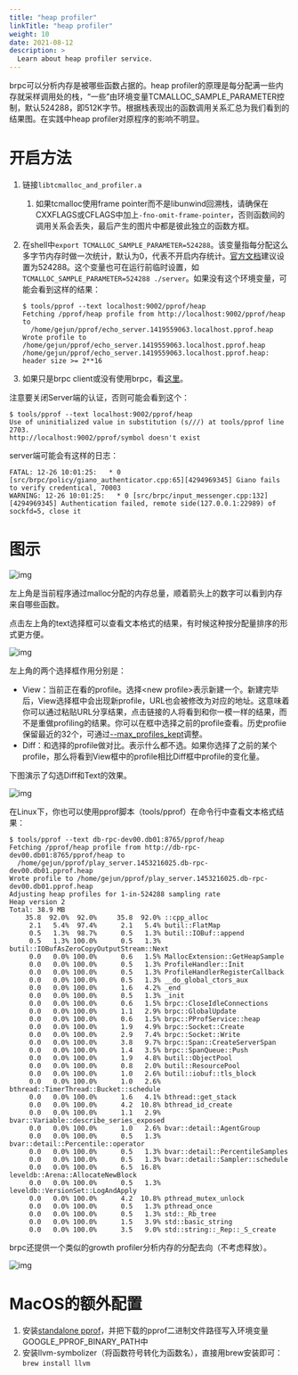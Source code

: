 ```yaml
---
title: "heap profiler"
linkTitle: "heap profiler"
weight: 10
date: 2021-08-12
description: >
  Learn about heap profiler service.
---
```

brpc可以分析内存是被哪些函数占据的。heap profiler的原理是每分配满一些内存就采样调用处的栈，“一些”由环境变量TCMALLOC_SAMPLE_PARAMETER控制，默认524288，即512K字节。根据栈表现出的函数调用关系汇总为我们看到的结果图。在实践中heap profiler对原程序的影响不明显。

# 开启方法

1. 链接`libtcmalloc_and_profiler.a`

   1. 如果tcmalloc使用frame pointer而不是libunwind回溯栈，请确保在CXXFLAGS或CFLAGS中加上`-fno-omit-frame-pointer`，否则函数间的调用关系会丢失，最后产生的图片中都是彼此独立的函数方框。

2. 在shell中`export TCMALLOC_SAMPLE_PARAMETER=524288`。该变量指每分配这么多字节内存时做一次统计，默认为0，代表不开启内存统计。[官方文档](http://goog-perftools.sourceforge.net/doc/tcmalloc.html)建议设置为524288。这个变量也可在运行前临时设置，如`TCMALLOC_SAMPLE_PARAMETER=524288 ./server`。如果没有这个环境变量，可能会看到这样的结果：

   ```
   $ tools/pprof --text localhost:9002/pprof/heap           
   Fetching /pprof/heap profile from http://localhost:9002/pprof/heap to
     /home/gejun/pprof/echo_server.1419559063.localhost.pprof.heap
   Wrote profile to /home/gejun/pprof/echo_server.1419559063.localhost.pprof.heap
   /home/gejun/pprof/echo_server.1419559063.localhost.pprof.heap: header size >= 2**16
   ```

3. 如果只是brpc client或没有使用brpc，看[这里](dummy_server.md)。 

注意要关闭Server端的认证，否则可能会看到这个：

```
$ tools/pprof --text localhost:9002/pprof/heap
Use of uninitialized value in substitution (s///) at tools/pprof line 2703.
http://localhost:9002/pprof/symbol doesn't exist
```

server端可能会有这样的日志：

```
FATAL: 12-26 10:01:25:   * 0 [src/brpc/policy/giano_authenticator.cpp:65][4294969345] Giano fails to verify credentical, 70003
WARNING: 12-26 10:01:25:   * 0 [src/brpc/input_messenger.cpp:132][4294969345] Authentication failed, remote side(127.0.0.1:22989) of sockfd=5, close it
```

# 图示

![img](/images/docs/heap_profiler_1.png)

左上角是当前程序通过malloc分配的内存总量，顺着箭头上的数字可以看到内存来自哪些函数。

点击左上角的text选择框可以查看文本格式的结果，有时候这种按分配量排序的形式更方便。

![img](/images/docs/heap_profiler_2.png)

左上角的两个选择框作用分别是：

- View：当前正在看的profile。选择\<new profile\>表示新建一个。新建完毕后，View选择框中会出现新profile，URL也会被修改为对应的地址。这意味着你可以通过粘贴URL分享结果，点击链接的人将看到和你一模一样的结果，而不是重做profiling的结果。你可以在框中选择之前的profile查看。历史profiie保留最近的32个，可通过[--max_profiles_kept](http://brpc.baidu.com:8765/flags/max_profiles_kept)调整。
- Diff：和选择的profile做对比。<none>表示什么都不选。如果你选择了之前的某个profile，那么将看到View框中的profile相比Diff框中profile的变化量。

下图演示了勾选Diff和Text的效果。

![img](/images/docs/heap_profiler_3.gif)

在Linux下，你也可以使用pprof脚本（tools/pprof）在命令行中查看文本格式结果：

```
$ tools/pprof --text db-rpc-dev00.db01:8765/pprof/heap    
Fetching /pprof/heap profile from http://db-rpc-dev00.db01:8765/pprof/heap to
  /home/gejun/pprof/play_server.1453216025.db-rpc-dev00.db01.pprof.heap
Wrote profile to /home/gejun/pprof/play_server.1453216025.db-rpc-dev00.db01.pprof.heap
Adjusting heap profiles for 1-in-524288 sampling rate
Heap version 2
Total: 38.9 MB
    35.8  92.0%  92.0%     35.8  92.0% ::cpp_alloc
     2.1   5.4%  97.4%      2.1   5.4% butil::FlatMap
     0.5   1.3%  98.7%      0.5   1.3% butil::IOBuf::append
     0.5   1.3% 100.0%      0.5   1.3% butil::IOBufAsZeroCopyOutputStream::Next
     0.0   0.0% 100.0%      0.6   1.5% MallocExtension::GetHeapSample
     0.0   0.0% 100.0%      0.5   1.3% ProfileHandler::Init
     0.0   0.0% 100.0%      0.5   1.3% ProfileHandlerRegisterCallback
     0.0   0.0% 100.0%      0.5   1.3% __do_global_ctors_aux
     0.0   0.0% 100.0%      1.6   4.2% _end
     0.0   0.0% 100.0%      0.5   1.3% _init
     0.0   0.0% 100.0%      0.6   1.5% brpc::CloseIdleConnections
     0.0   0.0% 100.0%      1.1   2.9% brpc::GlobalUpdate
     0.0   0.0% 100.0%      0.6   1.5% brpc::PProfService::heap
     0.0   0.0% 100.0%      1.9   4.9% brpc::Socket::Create
     0.0   0.0% 100.0%      2.9   7.4% brpc::Socket::Write
     0.0   0.0% 100.0%      3.8   9.7% brpc::Span::CreateServerSpan
     0.0   0.0% 100.0%      1.4   3.5% brpc::SpanQueue::Push
     0.0   0.0% 100.0%      1.9   4.8% butil::ObjectPool
     0.0   0.0% 100.0%      0.8   2.0% butil::ResourcePool
     0.0   0.0% 100.0%      1.0   2.6% butil::iobuf::tls_block
     0.0   0.0% 100.0%      1.0   2.6% bthread::TimerThread::Bucket::schedule
     0.0   0.0% 100.0%      1.6   4.1% bthread::get_stack
     0.0   0.0% 100.0%      4.2  10.8% bthread_id_create
     0.0   0.0% 100.0%      1.1   2.9% bvar::Variable::describe_series_exposed
     0.0   0.0% 100.0%      1.0   2.6% bvar::detail::AgentGroup
     0.0   0.0% 100.0%      0.5   1.3% bvar::detail::Percentile::operator
     0.0   0.0% 100.0%      0.5   1.3% bvar::detail::PercentileSamples
     0.0   0.0% 100.0%      0.5   1.3% bvar::detail::Sampler::schedule
     0.0   0.0% 100.0%      6.5  16.8% leveldb::Arena::AllocateNewBlock
     0.0   0.0% 100.0%      0.5   1.3% leveldb::VersionSet::LogAndApply
     0.0   0.0% 100.0%      4.2  10.8% pthread_mutex_unlock
     0.0   0.0% 100.0%      0.5   1.3% pthread_once
     0.0   0.0% 100.0%      0.5   1.3% std::_Rb_tree
     0.0   0.0% 100.0%      1.5   3.9% std::basic_string
     0.0   0.0% 100.0%      3.5   9.0% std::string::_Rep::_S_create
```

brpc还提供一个类似的growth profiler分析内存的分配去向（不考虑释放）。 

![img](/images/docs/growth_profiler.png)

# MacOS的额外配置

1. 安装[standalone pprof](https://github.com/google/pprof)，并把下载的pprof二进制文件路径写入环境变量GOOGLE_PPROF_BINARY_PATH中
2. 安装llvm-symbolizer（将函数符号转化为函数名），直接用brew安装即可：`brew install llvm`